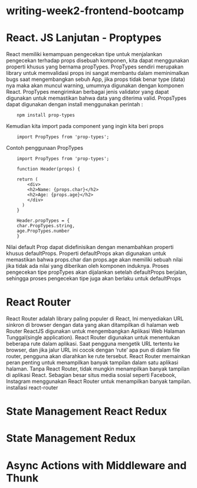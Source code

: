 # writing-week2-frontend-bootcamp

# React. JS Lanjutan - Proptypes

React memiliki kemampuan pengecekan tipe untuk menjalankan pengecekan terhadap props disebuah komponen, kita dapat menggunakan properti khusus yang bernama propTypes. PropTypes  sendiri merupakan library untuk memvalidasi props ini sangat membantu dalam meminimalkan bugs saat mengembangkan sebuh App, jika props tidak benar type (data) nya maka akan muncul warning, umumnya digunakan dengan komponen React. PropTypes mengirimkan berbagai jenis validator yang dapat digunakan untuk memastikan bahwa data yang diterima valid. PropsTypes dapat digunakan dengan install menggunakan perintah :


        npm install prop-types
        
 Kemudian kita import pada component yang ingin kita beri props
 
        import PropTypes from 'prop-types';
        
Contoh penggunaan PropTypes

        import PropTypes from 'prop-types';

        function Header(props) {
        
        return (
            <div>
            <h2>Name: {props.char}</h2>
            <h2>Age: {props.age}</h2>
            </div>
          )
        }
        
        Header.propTypes = {
        char.PropTypes.string,
        age.PropTypes.number
        }
        
Nilai default Prop dapat didefinisikan dengan menambahkan properti khusus defaultProps. Properti defaultProps akan digunakan untuk memastikan bahwa props.char dan props.age akan memiliki sebuah nilai jika tidak ada nilai yang diberikan oleh komponen induknya. Proses pengecekan tipe propTypes akan dijalankan setelah defaultProps berjalan, sehingga proses pengecekan tipe juga akan berlaku untuk defaultProps   
 
 
# React Router

React Router adalah library paling populer di React, Ini menyediakan URL sinkron di browser dengan data yang akan ditampilkan di halaman web Router ReactJS digunakan untuk mengembangkan Aplikasi Web Halaman Tunggal(single application). React Router digunakan untuk menentukan beberapa rute dalam aplikasi. Saat pengguna mengetik URL tertentu ke browser, dan jika jalur URL ini cocok dengan ‘rute’ apa pun di dalam file router, pengguna akan diarahkan ke rute tersebut. React Router memainkan peran penting untuk menampilkan banyak tampilan dalam satu aplikasi halaman. Tanpa React Router, tidak mungkin menampilkan banyak tampilan di aplikasi React. Sebagian besar situs media sosial seperti Facebook, Instagram menggunakan React Router untuk menampilkan banyak tampilan. installasi react-router

# State Management React Redux

# State Management Redux

# Async Actions with Middleware and Thunk
